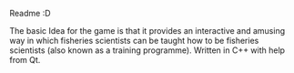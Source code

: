 Readme :D
  
The basic Idea for the game is that it provides an interactive and amusing way in which fisheries scientists can be taught how to be fisheries scientists (also known as a training programme).
Written in C++ with help from Qt.


